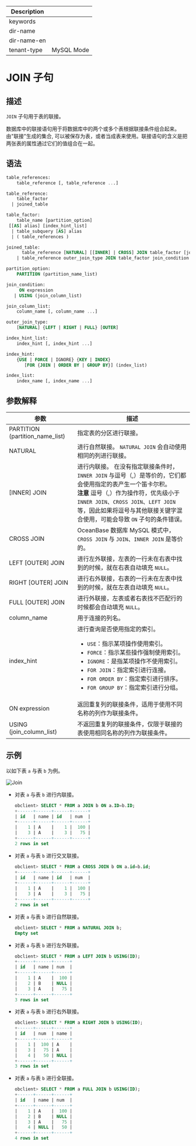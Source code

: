| Description   |                 |
|---------------|-----------------|
| keywords      |                 |
| dir-name      |                 |
| dir-name-en   |                 |
| tenant-type   | MySQL Mode      |

# JOIN 子句

## 描述

`JOIN` 子句用于表的联接。

数据库中的联接语句用于将数据库中的两个或多个表根据联接条件组合起来。由"联接"生成的集合, 可以被保存为表，或者当成表来使用。联接语句的含义是把两张表的属性通过它们的值组合在一起。

## 语法

```sql
table_references:
    table_reference [, table_reference ...]

table_reference:
    table_factor
  | joined_table

table_factor:
    table_name [partition_option]
 [[AS] alias] [index_hint_list]
  | table_subquery [AS] alias
  | ( table_references )

joined_table:
      table_reference [NATURAL] [[INNER] | CROSS] JOIN table_factor [join_condition]
    | table_reference outer_join_type JOIN table_factor join_condition

partition_option:
    PARTITION (partition_name_list)

join_condition:
     ON expression
   | USING (join_column_list)

join_column_list:
    column_name [, column_name ...]

outer_join_type:
    [NATURAL] {LEFT | RIGHT | FULL} [OUTER]

index_hint_list:
    index_hint [, index_hint ...]

index_hint:
    {USE | FORCE | IGNORE} {KEY | INDEX}
       [FOR {JOIN | ORDER BY | GROUP BY}] (index_list)

index_list:
    index_name [, index_name ...]
```

## 参数解释

|               参数                |                                                                                                                                                                                                         描述                                                                                                                                                                                                          |
|---------------------------------|---------------------------------------------------------------------------------------------------------------------------------------------------------------------------------------------------------------------------------------------------------------------------------------------------------------------------------------------------------------------------------------------------------------------|
| PARTITION (partition_name_list) | 指定表的分区进行联接。                                                                                                                                                                                                                                                                                                                                                                                                         |
| NATURAL                         | 进行自然联接。 `NATURAL JOIN` 会自动使用相同的列进行联接。                                                                                                                                                                                                                                                                                                                                                               |
| \[INNER\] JOIN                  | 进行内联接。 在没有指定联接条件时，`INNER JOIN` 与逗号（,）是等价的，它们都会使用指定的表产生一个笛卡尔积。 <br>**注意**  逗号（,）作为操作符，优先级小于 `INNER JOIN`、`CROSS JOIN`、`LEFT JOIN` 等，因此如果将逗号与其他联接关键字混合使用，可能会导致 `ON` 子句的条件错误。                                                                                                                                                                                              |
| CROSS JOIN                      | OceanBase 数据库 MySQL 模式中，`CROSS JOIN` 与 `JOIN`、`INNER JOIN` 是等价的。                                                                                                                                                                                                                                                                                                                                                    |
| LEFT \[OUTER\] JOIN             | 进行左外联接，左表的一行未在右表中找到的时候，就在右表自动填充 `NULL`。                                                                                                                                                                                                                                                                                                                                                                             |
| RIGHT \[OUTER\] JOIN            | 进行右外联接，右表的一行未在左表中找到的时候，就在左表自动填充 `NULL`。                                                                                                                                                                                                                                                                                                                                                                             |
| FULL \[OUTER\] JOIN             | 进行外联接，左表或者右表找不匹配行的时候都会自动填充 `NULL`。                                                                                                                                                                                                                                                                                                                                                                                  |
| column_name                     | 用于连接的列名。                                                                                                                                                                                                                                                                                                                                                                                                            |
| index_hint                      | 进行查询是否使用指定的索引。 <ul><li> `USE`：指示某项操作使用索引。</li> <li> `FORCE`：指示某些操作强制使用索引。</li> <li> `IGNORE`：是指某项操作不使用索引。</li> <li> `FOR JOIN`：指定索引进行连接。</li> <li> `FOR ORDER BY`：指定索引进行排序。</li> <li> `FOR GROUP BY`：指定索引进行分组。</li></ul>    |
| ON expression                   | 返回重复列的联接条件，适用于使用不同名称的列作为联接条件。                                                                                                                                                                                                                                                                                                                                                                                       |
| USING (join_column_list)        | 不返回重复列的联接条件，仅限于联接的表使用相同名称的列作为联接条件。                                                                                                                                                                                                                                                                                                                                                                                  |

## 示例

以如下表 `a` 与表 `b` 为例。

![Join](https://help-static-aliyun-doc.aliyuncs.com/assets/img/zh-CN/1610958261/p303134.png)

* 对表 `a` 与表 `b` 进行内联接。

  ```sql
  obclient> SELECT * FROM a JOIN b ON a.ID=b.ID;
  +------+------+------+------+
  | id   | name | id   | num  |
  +------+------+------+------+
  |    1 | A    |    1 |  100 |
  |    3 | A    |    3 |   75 |
  +------+------+------+------+
  2 rows in set
  ```

* 对表 `a` 与表 `b` 进行交叉联接。

  ```sql
  obclient> SELECT * FROM a CROSS JOIN b ON a.id=b.id;
  +------+------+------+------+
  | id   | name | id   | num  |
  +------+------+------+------+
  |    1 | A    |    1 |  100 |
  |    3 | A    |    3 |   75 |
  +------+------+------+------+
  2 rows in set
  ```

* 对表 `a` 与表 `b` 进行自然联接。

  ```sql
  obclient> SELECT * FROM a NATURAL JOIN b;
  Empty set
  ```

* 对表 `a` 与表 `b` 进行左外联接。

  ```sql
  obclient> SELECT * FROM a LEFT JOIN b USING(ID);
  +------+------+------+
  | id   | name | num  |
  +------+------+------+
  |    1 | A    |  100 |
  |    2 | B    | NULL |
  |    3 | A    |   75 |
  +------+------+------+
  3 rows in set
  ```

* 对表 `a` 与表 `b` 进行右外联接。

  ```sql
  obclient> SELECT * FROM a RIGHT JOIN b USING(ID);
  +------+------+------+
  | id   | num  | name |
  +------+------+------+
  |    1 |  100 | A    |
  |    3 |   75 | A    |
  |    4 |   50 | NULL |
  +------+------+------+
  3 rows in set
  ```

* 对表 `a` 与表 `b` 进行全联接。

  ```sql
  obclient> SELECT * FROM a FULL JOIN b USING(ID);
  +------+------+------+
  | id   | name | num  |
  +------+------+------+
  |    1 | A    |  100 |
  |    2 | B    | NULL |
  |    3 | A    |   75 |
  |    4 | NULL |   50 |
  +------+------+------+
  4 rows in set
  ```

